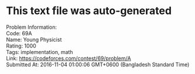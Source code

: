 # This text file was auto-generated  
  
Problem Information:  
Code: 69A  
Name: Young Physicist  
Rating: 1000  
Tags: implementation, math  
Link: https://codeforces.com/contest/69/problem/A  
Submitted At: 2016-11-04 01:00:06 GMT+0600 (Bangladesh Standard Time)  
